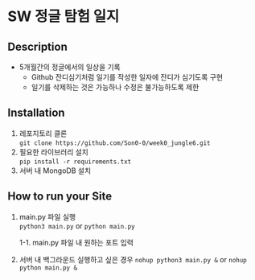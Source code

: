 # SW 정글 탐험 일지
## Description
- 5개월간의 정글에서의 일상을 기록
  - Github 잔디심기처럼 일기를 작성한 일자에 잔디가 심기도록 구현
  - 일기를 삭제하는 것은 가능하나 수정은 불가능하도록 제한

## Installation
1. 레포지토리 클론  
```git clone https://github.com/Son0-0/week0_jungle6.git```
2. 필요한 라이브러리 설치  
```pip install -r requirements.txt```
3. 서버 내 MongoDB 설치

## How to run your Site
1. main.py 파일 실행  
```python3 main.py``` or ```python main.py```  

    1-1. main.py 파일 내 원하는 포트 입력  

2. 서버 내 백그라운드 실행하고 싶은 경우
```nohup python3 main.py &``` or ```nohup python main.py &```
